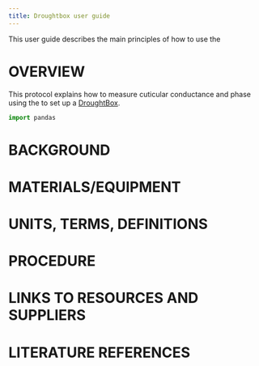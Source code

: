 ```yaml
---
title: Droughtbox user guide
---
```


This user guide describes the main principles of how to use the  

#  OVERVIEW

This protocol explains how to measure cuticular conductance and phase using the to set up a [DroughtBox](https://onlinelibrary.wiley.com/doi/full/10.1111/pce.13750). 

```python
import pandas
```

# BACKGROUND

# MATERIALS/EQUIPMENT

# UNITS, TERMS, DEFINITIONS

# PROCEDURE

# LINKS TO RESOURCES AND SUPPLIERS

# LITERATURE REFERENCES


